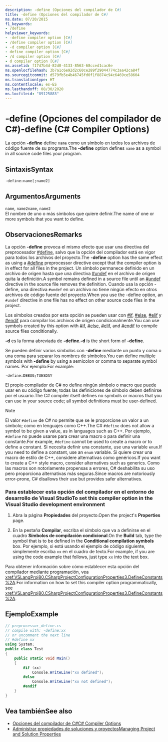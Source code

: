 ```yaml
---
description: -define (Opciones del compilador de C#)
title: -define (Opciones del compilador de C#)
ms.date: 07/20/2015
f1_keywords:
- /define
helpviewer_keywords:
- -define compiler option [C#]
- /define compiler option [C#]
- -d compiler option [C#]
- define compiler option [C#]
- /d compiler option [C#]
- d compiler option [C#]
ms.assetid: f17d7b4d-82d0-4133-8563-68cced1cac6e
ms.openlocfilehash: 3b7a1c6e92d2c60ce289f29044774c3aa42ca84f
ms.sourcegitcommit: d579fb5e4b46745fd0f1f8874c94c6469ce58604
ms.translationtype: HT
ms.contentlocale: es-ES
ms.lasthandoff: 08/30/2020
ms.locfileid: "89125883"
---
```

# <a name="-define-c-compiler-options"></a><span data-ttu-id="47f76-103">-define (Opciones del compilador de C#)</span><span class="sxs-lookup"><span data-stu-id="47f76-103">-define (C# Compiler Options)</span></span>
<span data-ttu-id="47f76-104">La opción **-define** define `name` como un símbolo en todos los archivos de código fuente de su programa.</span><span class="sxs-lookup"><span data-stu-id="47f76-104">The **-define** option defines `name` as a symbol in all source code files your program.</span></span>  
  
## <a name="syntax"></a><span data-ttu-id="47f76-105">Sintaxis</span><span class="sxs-lookup"><span data-stu-id="47f76-105">Syntax</span></span>  
  
```console  
-define:name[;name2]  
```  
  
## <a name="arguments"></a><span data-ttu-id="47f76-106">Argumentos</span><span class="sxs-lookup"><span data-stu-id="47f76-106">Arguments</span></span>  
 <span data-ttu-id="47f76-107">`name`, `name2`</span><span class="sxs-lookup"><span data-stu-id="47f76-107">`name`, `name2`</span></span>  
 <span data-ttu-id="47f76-108">El nombre de uno o más símbolos que quiere definir.</span><span class="sxs-lookup"><span data-stu-id="47f76-108">The name of one or more symbols that you want to define.</span></span>  
  
## <a name="remarks"></a><span data-ttu-id="47f76-109">Observaciones</span><span class="sxs-lookup"><span data-stu-id="47f76-109">Remarks</span></span>  
 <span data-ttu-id="47f76-110">La opción **-define** provoca el mismo efecto que usar una directiva del preprocesador [#define](../preprocessor-directives/preprocessor-define.md), salvo que la opción del compilador está en vigor para todos los archivos del proyecto.</span><span class="sxs-lookup"><span data-stu-id="47f76-110">The **-define** option has the same effect as using a [#define](../preprocessor-directives/preprocessor-define.md) preprocessor directive except that the compiler option is in effect for all files in the project.</span></span> <span data-ttu-id="47f76-111">Un símbolo permanece definido en un archivo de origen hasta que una directiva [#undef](../preprocessor-directives/preprocessor-undef.md) en el archivo de origen quita la definición.</span><span class="sxs-lookup"><span data-stu-id="47f76-111">A symbol remains defined in a source file until an [#undef](../preprocessor-directives/preprocessor-undef.md) directive in the source file removes the definition.</span></span> <span data-ttu-id="47f76-112">Cuando usa la opción -define, una directiva `#undef` en un archivo no tiene ningún efecto en otros archivos de código fuente del proyecto.</span><span class="sxs-lookup"><span data-stu-id="47f76-112">When you use the -define option, an `#undef` directive in one file has no effect on other source code files in the project.</span></span>  
  
 <span data-ttu-id="47f76-113">Los símbolos creados por esta opción se pueden usar con [#if](../preprocessor-directives/preprocessor-if.md), [#else](../preprocessor-directives/preprocessor-else.md), [#elif](../preprocessor-directives/preprocessor-elif.md) y [#endif](../preprocessor-directives/preprocessor-endif.md) para compilar los archivos de origen condicionalmente.</span><span class="sxs-lookup"><span data-stu-id="47f76-113">You can use symbols created by this option with [#if](../preprocessor-directives/preprocessor-if.md), [#else](../preprocessor-directives/preprocessor-else.md), [#elif](../preprocessor-directives/preprocessor-elif.md), and [#endif](../preprocessor-directives/preprocessor-endif.md) to compile source files conditionally.</span></span>  
  
 <span data-ttu-id="47f76-114">**-d** es la forma abreviada de **-define**.</span><span class="sxs-lookup"><span data-stu-id="47f76-114">**-d** is the short form of **-define**.</span></span>  
  
 <span data-ttu-id="47f76-115">Se pueden definir varios símbolos con **-define** mediante un punto y coma o una coma para separar los nombres de símbolos.</span><span class="sxs-lookup"><span data-stu-id="47f76-115">You can define multiple symbols with **-define** by using a semicolon or comma to separate symbol names.</span></span> <span data-ttu-id="47f76-116">Por ejemplo:</span><span class="sxs-lookup"><span data-stu-id="47f76-116">For example:</span></span>  
  
```console  
-define:DEBUG;TUESDAY  
```  
  
 <span data-ttu-id="47f76-117">El propio compilador de C# no define ningún símbolo o macro que puede usar en su código fuente; todas las definiciones de símbolo deben definirse por el usuario.</span><span class="sxs-lookup"><span data-stu-id="47f76-117">The C# compiler itself defines no symbols or macros that you can use in your source code; all symbol definitions must be user-defined.</span></span>  
  
> [!NOTE]
> <span data-ttu-id="47f76-118">El valor `#define` de C# no permite que se le proporcione un valor a un símbolo; como en lenguajes como C++.</span><span class="sxs-lookup"><span data-stu-id="47f76-118">The C# `#define` does not allow a symbol to be given a value, as in languages such as C++.</span></span> <span data-ttu-id="47f76-119">Por ejemplo, `#define` no puede usarse para crear una macro o para definir una constante.</span><span class="sxs-lookup"><span data-stu-id="47f76-119">For example, `#define` cannot be used to create a macro or to define a constant.</span></span> <span data-ttu-id="47f76-120">Si necesita definir una constante, use una variable `enum`.</span><span class="sxs-lookup"><span data-stu-id="47f76-120">If you need to define a constant, use an `enum` variable.</span></span> <span data-ttu-id="47f76-121">Si quiere crear una macro de estilo de C++, considere alternativas como genéricos.</span><span class="sxs-lookup"><span data-stu-id="47f76-121">If you want to create a C++ style macro, consider alternatives such as generics.</span></span> <span data-ttu-id="47f76-122">Como las macros son notoriamente propensas a errores, C# deshabilita su uso pero proporciona alternativas más seguras.</span><span class="sxs-lookup"><span data-stu-id="47f76-122">Since macros are notoriously error-prone, C# disallows their use but provides safer alternatives.</span></span>  
  
### <a name="to-set-this-compiler-option-in-the-visual-studio-development-environment"></a><span data-ttu-id="47f76-123">Para establecer esta opción del compilador en el entorno de desarrollo de Visual Studio</span><span class="sxs-lookup"><span data-stu-id="47f76-123">To set this compiler option in the Visual Studio development environment</span></span>  
  
1. <span data-ttu-id="47f76-124">Abra la página **Propiedades** del proyecto.</span><span class="sxs-lookup"><span data-stu-id="47f76-124">Open the project's **Properties** page.</span></span>  
  
2. <span data-ttu-id="47f76-125">En la pestaña **Compilar**, escriba el símbolo que va a definirse en el cuadro **Símbolos de compilación condicional**.</span><span class="sxs-lookup"><span data-stu-id="47f76-125">On the **Build** tab, type the symbol that is to be defined in the **Conditional compilation symbols** box.</span></span> <span data-ttu-id="47f76-126">Por ejemplo, si está usando el ejemplo de código siguiente, simplemente escriba `xx` en el cuadro de texto.</span><span class="sxs-lookup"><span data-stu-id="47f76-126">For example, if you are using the code example that follows, just type `xx` into the text box.</span></span>  
  
 <span data-ttu-id="47f76-127">Para obtener información sobre cómo establecer esta opción del compilador mediante programación, vea <xref:VSLangProj80.CSharpProjectConfigurationProperties3.DefineConstants%2A>.</span><span class="sxs-lookup"><span data-stu-id="47f76-127">For information on how to set this compiler option programmatically, see <xref:VSLangProj80.CSharpProjectConfigurationProperties3.DefineConstants%2A>.</span></span>  
  
## <a name="example"></a><span data-ttu-id="47f76-128">Ejemplo</span><span class="sxs-lookup"><span data-stu-id="47f76-128">Example</span></span>  
  
```csharp  
// preprocessor_define.cs  
// compile with: -define:xx  
// or uncomment the next line  
// #define xx  
using System;  
public class Test
{  
    public static void Main()
    {  
        #if (xx)
            Console.WriteLine("xx defined");  
        #else  
            Console.WriteLine("xx not defined");  
        #endif  
    }  
}  
```  
  
## <a name="see-also"></a><span data-ttu-id="47f76-129">Vea también</span><span class="sxs-lookup"><span data-stu-id="47f76-129">See also</span></span>

- [<span data-ttu-id="47f76-130">Opciones del compilador de C#</span><span class="sxs-lookup"><span data-stu-id="47f76-130">C# Compiler Options</span></span>](./index.md)
- [<span data-ttu-id="47f76-131">Administrar propiedades de soluciones y proyectos</span><span class="sxs-lookup"><span data-stu-id="47f76-131">Managing Project and Solution Properties</span></span>](/visualstudio/ide/managing-project-and-solution-properties)
